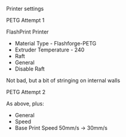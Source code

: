 Printer settings

PETG Attempt 1

FlashPrint
Printer
 - Material Type - Flashforge-PETG
 - Extruder Temperature - 240
- Raft
 - General 
  - Disable Raft

Not bad, but a bit of stringing on internal walls

PETG Attempt 2

As above, plus:
- General
 - Speed
  - Base Print Speed 50mm/s -> 30mm/s